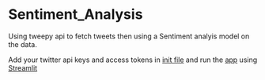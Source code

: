 # Sentiment_Analysis
Using tweepy api to fetch tweets then using a Sentiment analyis model on the data.

Add your twitter api keys and access tokens in [init file](https://github.com/predystopic-dev/Sentiment_Analysis/blob/main/init.py) and run the [app](https://github.com/predystopic-dev/Sentiment_Analysis/blob/main/app.py) using [Streamlit](https://docs.streamlit.io/)
